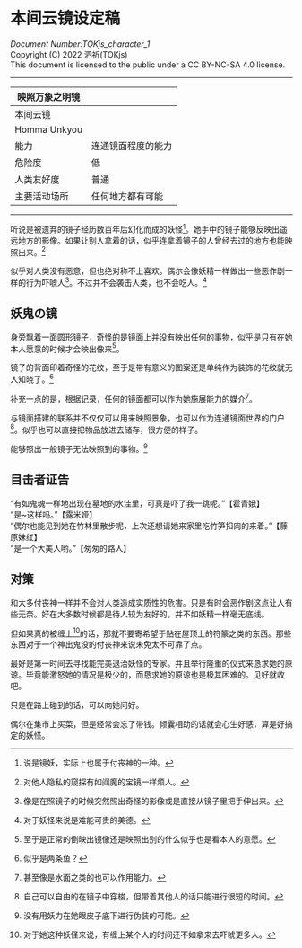 # 本间云镜设定稿
*Document Number:TOKjs_character_1*<br>
Copyright (C) 2022 泗祈(TOKjs)<br>
This document is licensed to the public under a CC BY-NC-SA 4.0 license.<br>
***
|映照万象之明镜||
|-|-|
|本间云镜||
|Homma Unkyou||
|能力|连通镜面程度的能力|
|危险度|低|
|人类友好度|普通|
|主要活动场所|任何地方都有可能|
***
听说是被遗弃的镜子经历数百年后幻化而成的妖怪[^1]。她手中的镜子能够反映出遥远地方的影像。如果让别人拿着的话，似乎连拿着镜子的人曾经去过的地方也能映照出来。[^2]<br>

似乎对人类没有恶意，但也绝对称不上喜欢。偶尔会像妖精一样做出一些恶作剧一样的行为吓唬人[^3]。不过并不会袭击人类，也不会吃人。[^4]<br>
## 妖鬼の镜
身旁飘着一面圆形镜子，奇怪的是镜面上并没有映出任何的事物，似乎是只有在她本人愿意的时候才会映出像来[^5]。<br>

镜子的背面印着奇怪的花纹，至于是带有意义的图案还是单纯作为装饰的花纹就无人知晓了。[^6]<br>

补充一点的是，根据记录，任何的镜面都可以作为她施展能力的媒介[^7]。<br>

与镜面搭建的联系并不仅仅可以用来映照景象，也可以作为连通镜面世界的门户[^8]。似乎也可以直接把物品放进去储存，很方便的样子。<br>

能够照出一般镜子无法映照到的事物。[^9]<br>
## 目击者证告
“有如鬼魂一样地出现在墓地的水洼里，可真是吓了我一跳呢。”【霍青娥】<br>
“是~这样吗。”【露米娅】<br>
“偶尔也能见到她在竹林里散步呢，上次还想请她来家里吃竹笋扣肉的来着。”【藤原妹红】<br>
“是一个大美人哟。”【匆匆的路人】<br>
## 对策
和大多付丧神一样并不会对人类造成实质性的危害。只是有时会恶作剧这点让人有些无奈。好在大多数时候都是待人较为友好的，并不如妖精一样毫无底线。<br>

但如果真的被缠上[^10]的话，那就不要寄希望于贴在屋顶上的符篆之类的东西。那些东西对于一个神出鬼没的付丧神来说未免太不可靠了点。<br>

最好是第一时间去寻找能完美退治妖怪的专家。并且举行隆重的仪式来恳求她的原谅。毕竟能激怒她的情况是极少的，而恳求她的原谅也是极其困难的。见好就收吧。<br>

只是在路上碰到的话，可以向她问好。<br>

偶尔在集市上买菜，但是经常会忘了带钱。倾囊相助的话就会心生好感，算是好搞定的妖怪。<br>

[^1]:说是镜妖，实际上也属于付丧神的一种。
[^2]:对他人隐私的窥探有如阎魔的宝镜一样烦人。
[^3]:像是在照镜子的时候突然照出奇怪的影像或是直接从镜子里把手伸出来。
[^4]:对于妖怪来说是难能可贵的美德。
[^5]:至于是正常的倒映出镜像还是映照出别的什么似乎也是看本人的意愿。
[^6]:似乎是两条鱼？
[^7]:甚至像是水面之类的也可以作用能力。
[^8]:自己可以自由的在镜子中穿梭，但带着其他人的话只能进行很短的时间。
[^9]:没有用妖力在她眼皮子底下进行伪装的可能。
[^10]:对于她这种妖怪来说，有缠上某个人的时间还不如拿来去吓唬更多人。